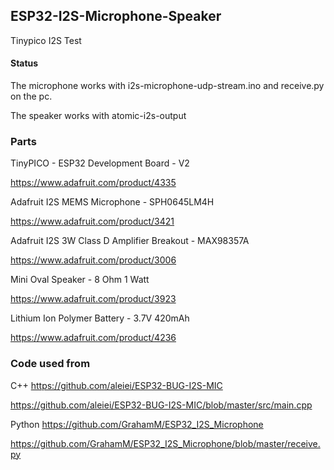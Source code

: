 ## ESP32-I2S-Microphone-Speaker

Tinypico I2S Test

#### Status

The microphone works with i2s-microphone-udp-stream.ino and receive.py on the pc.

The speaker works with atomic-i2s-output

### Parts

TinyPICO - ESP32 Development Board - V2

https://www.adafruit.com/product/4335

Adafruit I2S MEMS Microphone - SPH0645LM4H

https://www.adafruit.com/product/3421

Adafruit I2S 3W Class D Amplifier Breakout - MAX98357A

https://www.adafruit.com/product/3006

Mini Oval Speaker - 8 Ohm 1 Watt

https://www.adafruit.com/product/3923

Lithium Ion Polymer Battery - 3.7V 420mAh

https://www.adafruit.com/product/4236



### Code used from

C++
https://github.com/aleiei/ESP32-BUG-I2S-MIC

https://github.com/aleiei/ESP32-BUG-I2S-MIC/blob/master/src/main.cpp

Python
https://github.com/GrahamM/ESP32_I2S_Microphone

https://github.com/GrahamM/ESP32_I2S_Microphone/blob/master/receive.py

